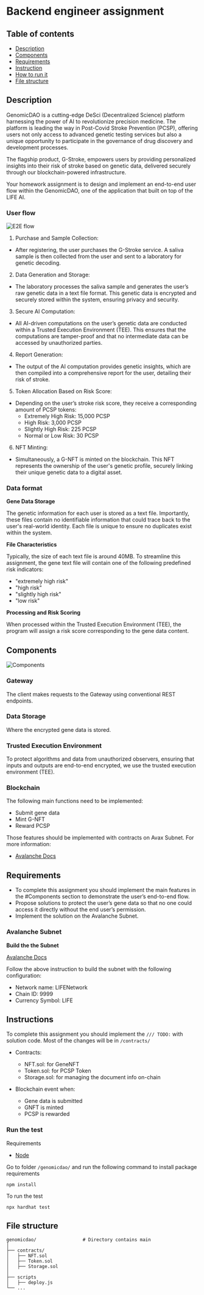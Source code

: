 # Backend engineer assignment

## Table of contents
* [Description](#description)
* [Components](#components)
* [Requirements](#requirements)
* [Instruction](#instruction)
* [How to run it](#how-to-run-it)
* [File structure](#file-structure)
 
## Description
GenomicDAO is a cutting-edge DeSci (Decentralized Science) platform harnessing the power of AI to revolutionize precision medicine. The platform is leading the way in Post-Covid Stroke Prevention (PCSP), offering users not only access to advanced genetic testing services but also a unique opportunity to participate in the governance of drug discovery and development processes.

The flagship product, G-Stroke, empowers users by providing personalized insights into their risk of stroke based on genetic data, delivered securely through our blockchain-powered infrastructure.

Your homework assignment is to design and implement an end-to-end user flow within the GenomicDAO, one of the application that built on top of the LIFE AI.

### User flow
![E2E flow](./images/end-user-flow.jpg?raw=true "e2e flow")

1. Purchase and Sample Collection:
- After registering, the user purchases the G-Stroke service. A saliva sample is then collected from the user and sent to a laboratory for genetic decoding. 
2. Data Generation and Storage:
- The laboratory processes the saliva sample and generates the user’s raw genetic data in a text file format. This genetic data is encrypted and securely stored within the system, ensuring privacy and security.
3. Secure AI Computation:
- All AI-driven computations on the user’s genetic data are conducted within a Trusted Execution Environment (TEE). This ensures that the computations are tamper-proof and that no intermediate data can be accessed by unauthorized parties.
4. Report Generation:
- The output of the AI computation provides genetic insights, which are then compiled into a comprehensive report for the user, detailing their risk of stroke.
5. Token Allocation Based on Risk Score:
- Depending on the user’s stroke risk score, they receive a corresponding amount of PCSP tokens:
	- Extremely High Risk: 15,000 PCSP
 	- High Risk: 3,000 PCSP
  - Slightly High Risk: 225 PCSP
  - Normal or Low Risk: 30 PCSP
6. NFT Minting:
- Simultaneously, a G-NFT is minted on the blockchain. This NFT represents the ownership of the user's genetic profile, securely linking their unique genetic data to a digital asset.

### Data format
**Gene Data Storage**

The genetic information for each user is stored as a text file. Importantly, these files contain no identifiable information that could trace back to the user's real-world identity. Each file is unique to ensure no duplicates exist within the system.

**File Characteristics**

Typically, the size of each text file is around 40MB. To streamline this assignment, the gene text file will contain one of the following predefined risk indicators:
- "extremely high risk"
- "high risk"
- "slightly high risk"
- "low risk"

**Processing and Risk Scoring**

When processed within the Trusted Execution Environment (TEE), the program will assign a risk score corresponding to the gene data content.

## Components

![Components](./images/components.jpg?raw=true "Components")

### Gateway
The client makes requests to the Gateway using conventional REST endpoints.

### Data Storage
Where the encrypted gene data is stored.

### Trusted Execution Environment
To protect algorithms and data from unauthorized observers, ensuring that inputs and outputs are end-to-end encrypted, we use the trusted execution environment (TEE).

### Blockchain
The following main functions need to be implemented:
- Submit gene data
- Mint G-NFT
- Reward PCSP

Those features should be implemented with contracts on Avax Subnet. For more information:
- [Avalanche Docs](https://docs.avax.network/build/subnet/hello-subnet)

## Requirements
- To complete this assignment you should implement the main features in the #Components section to demonstrate the user’s end-to-end flow.
- Propose solutions to protect the user’s gene data so that no one could access it directly without the end user’s permission.
- Implement the solution on the Avalanche Subnet.

### Avalanche Subnet

**Build the the Subnet**

[Avalanche Docs](https://docs.avax.network/build/subnet/hello-subnet)

Follow the above instruction to build the subnet with the following configuration:
- Network name: LIFENetwork
- Chain ID: 9999
- Currency Symbol: LIFE

## Instructions
To complete this assignment you should implement the `/// TODO:` with solution code. Most of the changes will be in `/contracts/`

- Contracts:
    - NFT.sol: for GeneNFT
    - Token.sol: for PCSP Token
    - Storage.sol: for managing the document info on-chain

- Blockchain event when:
   - Gene data is submitted
   - GNFT is minted
   - PCSP is rewarded

### Run the test
Requirements
- [Node](https://nodejs.org/en)

Go to folder `/genomicdao/` and run the following command to install package requirements
```
npm install
```

To run the test
```
npx hardhat test
```

## File structure
```
genomicdao/                 # Directory contains main
│   
├── contracts/                          
│   ├── NFT.sol
│   ├── Token.sol
│   ├── Storage.sol
│   
├── scripts
│   ├── deploy.js
└── ...
```

